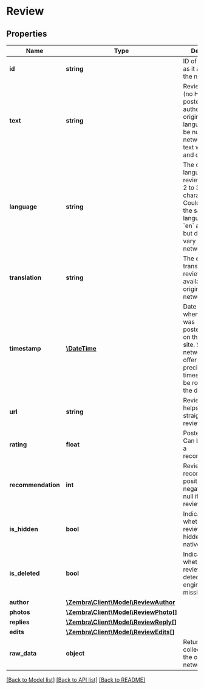 # Review

## Properties
Name | Type | Description | Notes
------------ | ------------- | ------------- | -------------
**id** | **string** | ID of the review as it appears on the native site | [optional] 
**text** | **string** | Review plain text (no HTML) as posted by the author (in its original language). It can be null with some networks if no text was posted and only a rate. | [optional] 
**language** | **string** | The original language of the review. Made of 2 to 3 characters. Could vary for the same language, e.g. &#x60;en&#x60; and &#x60;eng&#x60; but does not vary per network. | [optional] 
**translation** | **string** | The english translation of the review if made available by the originating network. | [optional] 
**timestamp** | [**\DateTime**](\DateTime.md) | Date and time when the review was posted/published on the review site. Some networks do not offer granular precision and the timestamp might be rounded to the day. | [optional] 
**url** | **string** | Review URL that helps navigate straight to the review | [optional] 
**rating** | **float** | Posted rating. Can be null if it is a recommendation. | [optional] 
**recommendation** | **int** | Review recommendation: positive or negative. Can be null if it is a rated review. | [optional] 
**is_hidden** | **bool** | Indicates whether the review is kept hidden on the native site or not | [optional] [default to false]
**is_deleted** | **bool** | Indicates whether the review has been detected by the engine as missing or not | [optional] [default to false]
**author** | [**\Zembra\Client\Model\ReviewAuthor**](ReviewAuthor.md) |  | [optional] 
**photos** | [**\Zembra\Client\Model\ReviewPhoto[]**](ReviewPhoto.md) |  | [optional] 
**replies** | [**\Zembra\Client\Model\ReviewReply[]**](ReviewReply.md) |  | [optional] 
**edits** | [**\Zembra\Client\Model\ReviewEdits[]**](ReviewEdits.md) |  | [optional] 
**raw_data** | **object** | Returns raw data collected from the original network | [optional] 

[[Back to Model list]](../../README.md#documentation-for-models) [[Back to API list]](../../README.md#documentation-for-api-endpoints) [[Back to README]](../../README.md)

